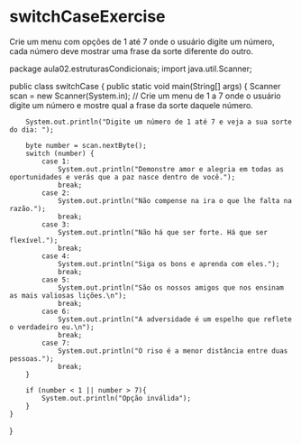 # switchCaseExercise
Crie um menu com opções de 1 até 7 onde o usuário digite um número, cada número deve mostrar uma frase da sorte diferente do outro. 

package aula02.estruturasCondicionais;
import java.util.Scanner;

public class switchCase {
    public static void main(String[] args) {
        Scanner scan = new Scanner(System.in);
        // Crie um menu de 1 a 7 onde o usuário digite um número e mostre qual a frase da sorte daquele número.
        
        System.out.println("Digite um número de 1 até 7 e veja a sua sorte do dia: ");

        byte number = scan.nextByte();
        switch (number) {
            case 1:
                System.out.println("Demonstre amor e alegria em todas as oportunidades e verás que a paz nasce dentro de você.");
                break;
            case 2:
                System.out.println("Não compense na ira o que lhe falta na razão.");
                break;
            case 3:
                System.out.println("Não há que ser forte. Há que ser flexível.");
                break;
            case 4:
                System.out.println("Siga os bons e aprenda com eles.");
                break;
            case 5:
                System.out.println("São os nossos amigos que nos ensinam as mais valiosas lições.\n");
                break;
            case 6:
                System.out.println("A adversidade é um espelho que reflete o verdadeiro eu.\n");
                break;
            case 7:
                System.out.println("O riso é a menor distância entre duas pessoas.");
                break;
        }
        
        if (number < 1 || number > 7){
            System.out.println("Opção inválida");
        }
    }
}


